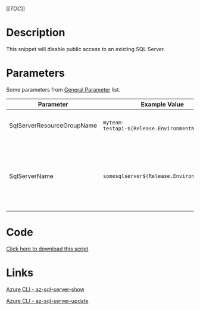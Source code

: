 [[_TOC_]]

# Description
This snippet will disable public access to an existing SQL Server.

# Parameters
Some parameters from [General Parameter](/Azure/Azure-CLI-Snippets) list.

| Parameter | Example Value | Description |
|--|--|--|
| SqlServerResourceGroupName | `myteam-testapi-$(Release.EnvironmentName)` | The name of the resource group the SQL server is in|
| SqlServerName | `somesqlserver$(Release.EnvironmentName)` | The name for the SQL Server resource. It's recommended to use just alphanumerical characters without hyphens etc.|
	

# Code
[Click here to download this script](../../../../src/SQL-Server/Public-Access/Disable-public-access-for-SQL-Server.ps1)


# Links

[Azure CLI - az-sql-server-show](https://docs.microsoft.com/en-us/cli/azure/sql/server?view=azure-cli-latest#az-sql-server-show)

[Azure CLI - az-sql-server-update](https://docs.microsoft.com/en-us/cli/azure/sql/server?view=azure-cli-latest#az-sql-server-update)